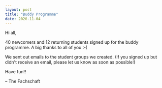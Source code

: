 ```yaml
---
layout: post
title: "Buddy Programme"
date: 2020-11-04
---
```


Hi all,

40 newcomers and 12 returning students signed up for the buddy programme. A big thanks to all of you :-)

We sent out emails to the student groups we created. 
(If you signed up but didn't receive an email, please let us know as soon as possible!)

Have fun!!

– The Fachschaft
